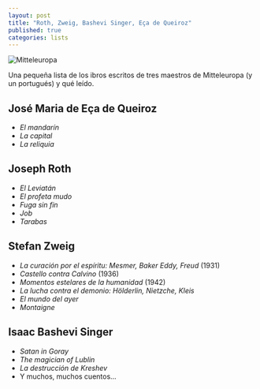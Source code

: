 ```yaml
---
layout: post
title: "Roth, Zweig, Bashevi Singer, Eça de Queiroz"
published: true
categories: lists
---
```


![Mitteleuropa](https://external-content.duckduckgo.com/iu/?u=https%3A%2F%2Fwww.artrevealmagazine.com%2Fwp-content%2Fuploads%2F2016%2F04%2Favvoltoio-787-624x620.jpg&f=1&nofb=1)

Una pequeña lista de los ibros escritos de tres maestros de Mitteleuropa (y un portugués) y qué leído.  

## José Maria de Eça de Queiroz
- *El mandarín*
- *La capital*
- *La reliquia*

## Joseph Roth
- *El Leviatán*
- *El profeta mudo*
- *Fuga sin fin*
- *Job*
- *Tarabas*

## Stefan Zweig
- *La curación por el espíritu: Mesmer, Baker Eddy, Freud* (1931)
- *Castello contra Calvino* (1936)
- *Momentos estelares de la humanidad* (1942)
- *La lucha contra el demonio: Hölderlin, Nietzche, Kleis*
- *El mundo del ayer*
- *Montaigne*

## Isaac Bashevi Singer
- *Satan in Goray*
- *The magician of Lublin*
- *La destrucción de Kreshev*
- Y muchos, muchos cuentos...

